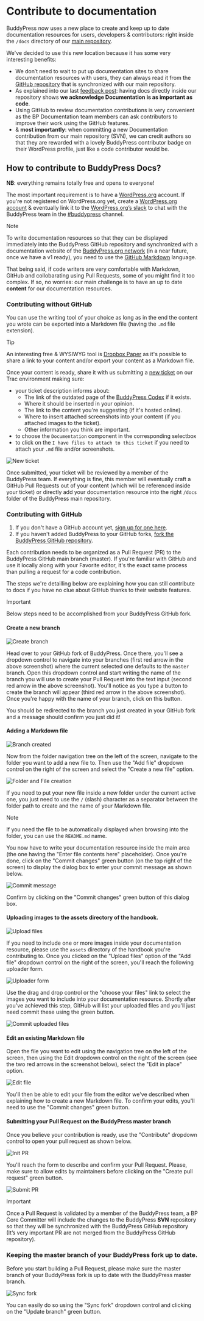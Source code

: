 # Contribute to documentation

BuddyPress now uses a new place to create and keep up to date documentation resources for users, developers & contributors: right inside the `/docs` directory of our [main repository](https://buddypress.trac.wordpress.org/browser/trunk#docs).

We've decided to use this new location because it has some very interesting benefits:

- We don’t need to wait to put up documentation sites to share documentation resources with users, they can always read it from the [GitHub repository](https://github.com/buddypress/buddypress/tree/master/docs) that is synchronized with our main repository.
- As explained into our last [feedback post](https://buddypress.org/2023/06/buddypress-community-contribution/): having docs directly inside our repository shows **we acknowledge Documentation is as important as code**.
- Using GitHub to review documentation contributions is very convenient as the BP Documentation team members can ask contributors to improve their work using the GitHub features.
- & **most importantly**: when committing a new Documentation contribution from our main repository (SVN), we can credit authors so that they are rewarded with a lovely BuddyPress contributor badge on their WordPress profile, just like a code contributor would be.

## How to contribute to BuddyPress Docs?

**NB**: everything remains totally free and opens to everyone!

The most important requirement is to have a [WordPress.org](https://wordpress.org) account. If you're not registered on WordPress.org yet, create a [WordPress.org account](https://login.wordpress.org/register?locale=en_US) & eventually link it to the [WordPress.org’s slack](https://make.wordpress.org/chat/) to chat with the BuddyPress team in the [#buddypress](https://wordpress.slack.com/messages/buddypress) channel.

> [!NOTE]
> To write documentation resources so that they can be displayed immediately into the BuddyPress GitHub repository and synchronized with a documentation website of the [BuddyPress.org network](https://buddypress.org) (in a near future, once we have a v1 ready), you need to use the [GitHub Markdown](https://docs.github.com/en/get-started/writing-on-github/getting-started-with-writing-and-formatting-on-github/basic-writing-and-formatting-syntax) language.

That being said, if code writers are very comfortable with Markdown, GitHub and collobarating using Pull Requests, some of you might find it too complex. If so, no worries: our main challenge is to have an up to date **content** for our documentation resources.

### Contributing without GitHub

You can use the writing tool of your choice as long as in the end the content you wrote can be exported into a Markdown file (having the `.md` file extension).

> [!TIP]
> An interesting free & WYSIWYG tool is [Dropbox Paper](https://paper.dropbox.com/) as it's possible to share a link to your content and/or export your content as a Markdown file.

Once your content is ready, share it with us submitting a [new ticket](https://buddypress.trac.wordpress.org/newticket) on our Trac environment making sure:

- your ticket description informs about:
  - The link of the outdated page of the [BuddyPress Codex](https://codex.buddypress.org) if it exists.
  - Where it should be inserted in your opinion.
  - The link to the content you're suggesting (if it's hosted online).
  - Where to insert attached screenshots into your content (if you attached images to the ticket).
  - Other information you think are important.
- to choose the `Documentation` component in the corresponding selectbox
- to click on the `I have files to attach to this ticket` if you need to attach your `.md` file and/or screenshots.

![New ticket](../assets/new-svn-ticket.png)

Once submitted, your ticket will be reviewed by a member of the BuddyPress team. If everything is fine, this member will eventually craft a GitHub Pull Requests out of your content (which will be referenced inside your ticket) or directly add your documentation resource into the right `/docs` folder of the BuddyPress main repository.

### Contributing with GitHub

1. If you don't have a GitHub account yet, [sign up for one here](https://github.com/signup?source=header-repo&source_repo=buddypress%2Fbuddypress).
2. If you haven't added BuddyPress to your GitHub forks, [fork the BuddyPress GitHub repository](https://docs.github.com/en/get-started/quickstart/fork-a-repo).

Each contribution needs to be organized as a Pull Request (PR) to the BuddyPress GitHub main branch (master). If you're familiar with GitHub and use it locally along with your Favorite editor, it's the exact same process than pulling a request for a code contribution.

The steps we're detailling below are explaining how you can still contribute to docs if you have no clue about GitHub thanks to their website features.

> [!IMPORTANT]
> Below steps need to be accomplished from your BuddyPress GitHub fork.

#### Create a new branch

![Create branch](../assets/04-pr-via-github.com-name-branch.png)

Head over to your GitHub fork of BuddyPress. Once there, you'll see a dropdown control to navigate into your branches (first red arrow in the above screenshot) where the current selected one defaults to the `master` branch. Open this dropdown control and start writing the name of the branch you will use to create your Pull Request into the text input (second red arrow in the above screenshot). You'll notice as you type a button to create the branch will appear (third red arrow in the above screenshot). Once you're happy with the name of your branch, click on this button.

You should be redirected to the branch you just created in your GitHub fork and a message should confirm you just did it!

#### Adding a Markdown file

![Branch created](../assets/05-pr-via-github.com-branch-created.png)

Now from the folder navigation tree on the left of the screen, navigate to the folder you want to add a new file to. Then use the "Add file" dropdown control on the right of the screen and select the "Create a new file" option.

![Folder and File creation](../assets/06-pr-via-github.com-new-folder-file.png)

If you need to put your new file inside a new folder under the current active one, you just need to use the `/` (slash) character as a separator between the folder path to create and the name of your Markdown file.

> [!NOTE]
> If you need the file to be automatically displayed when browsing into the folder, you can use the `README.md` name. 

You now have to write your documentation resource inside the main area (the one having the "Enter file contents here" placeholder). Once you're done, click on the "Commit changes" green button (on the top right of the screen) to display the dialog box to enter your commit message as shown below.

![Commit message](../assets/07-pr-via-github.com-commit-changes.png)

Confirm by clicking on the "Commit changes" green button of this dialog box.

#### Uploading images to the assets directory of the handbook.

![Upload files](../assets/08-pr-via-github.com-upload-files.png)

If you need to include one or more images inside your documentation resource, please use the `assets` directory of the handbook you're contributing to. Once you clicked on the "Upload files" option of the "Add file" dropdown control on the right of the screen, you'll reach the following uploader form.

![Uploader form](../assets/09-pr-via-github.com-uploader-form.png)

Use the drag and drop control or the "choose your files" link to select the images you want to include into your documentation resource. Shortly after you've achieved this step, GitHub will list your uploaded files and you'll just need commit these using the green button.

![Commit uploaded files](../assets/10-pr-via-github.com-commit-upload.png)

#### Edit an existing Markdown file

Open the file you want to edit using the navigation tree on the left of the screen, then using the Edit dropdown control on the right of the screen (see the two red arrows in the screenshot below), select the "Edit in place" option.

![Edit file](../assets/11-pr-via-github.com-edit-file.png)

You'll then be able to edit your file from the editor we've described when explaining how to create a new Markdown file. To confirm your edits, you'll need to use the "Commit changes" green button.

#### Submitting your Pull Request on the BuddyPress master branch

Once you believe your contribution is ready, use the "Contribute" dropdown control to open your pull request as shown below.

![Init PR](../assets/12-pr-via-github.com-pull-request.png)

You'll reach the form to describe and confirm your Pull Request. Please, make sure to allow edits by maintainers before clicking on the "Create pull request" green button.

![Submit PR](../assets/14-pr-via-github.com-pull-request.png)

> [!IMPORTANT]
> Once a Pull Request is validated by a member of the BuddyPress team, a BP Core Committer will include the changes to the BuddyPress **SVN** repository so that they will be synchronized with the BuddyPress GitHub repository (It’s very important PR are not merged from the BuddyPress GitHub repository).

### Keeping the master branch of your BuddyPress fork up to date.

Before you start building a Pull Request, please make sure the master branch of your BuddyPress fork is up to date with the BuddyPress master branch.

![Sync fork](../assets/01-pr-via-github.com-sync-fork.png)

You can easily do so using the "Sync fork" dropdown control and clicking on the "Update branch" green button.
